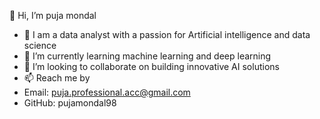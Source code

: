 👋 Hi, I’m puja mondal
- 👀 I am a data analyst with a passion for Artificial intelligence and data science
- 🌱 I’m currently learning machine learning and deep learning
- 💞️ I’m looking to collaborate on building innovative AI solutions
- 📫 Reach me by
- Email: puja.professional.acc@gmail.com
- GitHub: pujamondal98
<!---
pujamondal98/pujamondal98 is a ✨ special ✨ repository because its `README.md` (this file) appears on your GitHub profile.
You can click the Preview link to take a look at your changes.
--->
